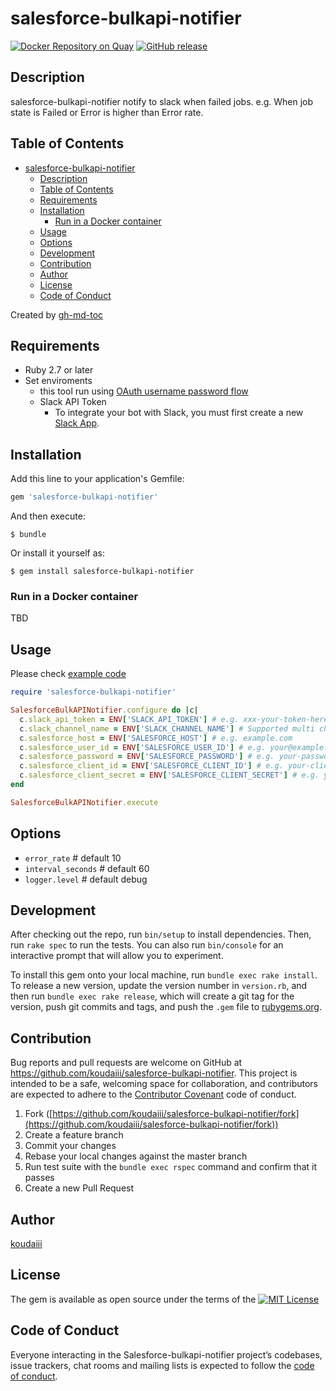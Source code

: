 # salesforce-bulkapi-notifier

[![Docker Repository on Quay](https://quay.io/repository/koudaiii/salesforce-bulkapi-notifier/status "Docker Repository on Quay")](https://quay.io/repository/koudaiii/salesforce-bulkapi-notifier)
[![GitHub release](https://img.shields.io/github/release/koudaiii/salesforce-bulkapi-notifier.svg)](https://github.com/koudaiii/salesforce-bulkapi-notifier/releases)

## Description
salesforce-bulkapi-notifier notify to slack when failed jobs. e.g. When job state is Failed or Error is higher than Error rate.

## Table of Contents

- [salesforce-bulkapi-notifier](#salesforce-bulkapi-notifier)
  - [Description](#description)
  - [Table of Contents](#table-of-contents)
  - [Requirements](#requirements)
  - [Installation](#installation)
    - [Run in a Docker container](#run-in-a-docker-container)
  - [Usage](#usage)
  - [Options](#options)
  - [Development](#development)
  - [Contribution](#contribution)
  - [Author](#author)
  - [License](#license)
  - [Code of Conduct](#code-of-conduct)

Created by [gh-md-toc](https://github.com/ekalinin/github-markdown-toc.go)

## Requirements

- Ruby 2.7 or later
- Set enviroments
  - this tool run using [OAuth username password flow](https://help.salesforce.com/articleView?id=remoteaccess_oauth_username_password_flow.htm&type=5)
  - Slack API Token
    - To integrate your bot with Slack, you must first create a new [Slack App](https://api.slack.com/apps).

## Installation

Add this line to your application's Gemfile:

```ruby
gem 'salesforce-bulkapi-notifier'
```

And then execute:

```console
$ bundle
```

Or install it yourself as:

```console
$ gem install salesforce-bulkapi-notifier
```

### Run in a Docker container

TBD

## Usage

Please check [example code](./example)

```ruby
require 'salesforce-bulkapi-notifier'

SalesforceBulkAPINotifier.configure do |c|
  c.slack_api_token = ENV['SLACK_API_TOKEN'] # e.g. xxx-your-token-here
  c.slack_channel_name = ENV['SLACK_CHANNEL_NAME'] # Supported multi channel by using `,`. e,g #general,@kou
  c.salesforce_host = ENV['SALESFORCE_HOST'] # e.g. example.com
  c.salesforce_user_id = ENV['SALESFORCE_USER_ID'] # e.g. your@example.com
  c.salesforce_password = ENV['SALESFORCE_PASSWORD'] # e.g. your-password
  c.salesforce_client_id = ENV['SALESFORCE_CLIENT_ID'] # e.g. your-client-id
  c.salesforce_client_secret = ENV['SALESFORCE_CLIENT_SECRET'] # e.g. your-client-secret
end

SalesforceBulkAPINotifier.execute
```

## Options

- `error_rate` # default 10
- `interval_seconds` # default 60
- `logger.level` # default debug

## Development

After checking out the repo, run `bin/setup` to install dependencies. Then, run `rake spec` to run the tests. You can also run `bin/console` for an interactive prompt that will allow you to experiment.

To install this gem onto your local machine, run `bundle exec rake install`. To release a new version, update the version number in `version.rb`, and then run `bundle exec rake release`, which will create a git tag for the version, push git commits and tags, and push the `.gem` file to [rubygems.org](https://rubygems.org).

## Contribution

Bug reports and pull requests are welcome on GitHub at https://github.com/koudaiii/salesforce-bulkapi-notifier. This project is intended to be a safe, welcoming space for collaboration, and contributors are expected to adhere to the [Contributor Covenant](http://contributor-covenant.org) code of conduct.

1. Fork ([https://github.com/koudaiii/salesforce-bulkapi-notifier/fork](https://github.com/koudaiii/salesforce-bulkapi-notifier/fork))
1. Create a feature branch
1. Commit your changes
1. Rebase your local changes against the master branch
1. Run test suite with the `bundle exec rspec` command and confirm that it passes
1. Create a new Pull Request

## Author

[koudaiii](https://github.com/koudaiii)

## License

The gem is available as open source under the terms of the [![MIT License](http://img.shields.io/badge/license-MIT-blue.svg?style=flat)](LICENSE)

## Code of Conduct

Everyone interacting in the Salesforce-bulkapi-notifier project’s codebases, issue trackers, chat rooms and mailing lists is expected to follow the [code of conduct](https://github.com/koudaiii/salesforce-bulkapi-notifier/blob/master/CODE_OF_CONDUCT.md).
